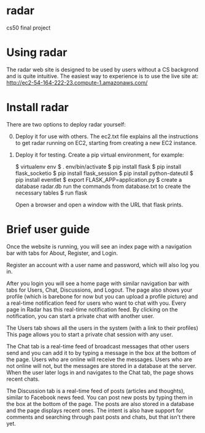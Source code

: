 # radar

cs50 final project

# Using radar

The radar web site is designed to be used by users without a CS backgrond and is
quite intuitive. The easiest way to experience is to use the live site at:
http://ec2-54-164-222-23.compute-1.amazonaws.com/

# Install radar

There are two options to deploy radar yourself:

0. Deploy it for use with others.  The ec2.txt file explains all the
   instructions to get radar running on EC2, starting from creating a new EC2
   instance.
   
1. Deploy it for testing.  Create a pip virtual environment, for example:

	 $ virtualenv env
	 $ . env/bin/activate
     $ pip install flask
	 $ pip install flask_socketio
	 $ pip install flask_session
	 $ pip install python-dateutil
	 $ pip install eventlet
	 $ export FLASK_APP=application.py
	 $ create a database radar.db
	   run the commands from database.txt to create the necessary tables
	 $ run flask
       
     Open a browser and open a window with the URL that flask prints.

# Brief user guide

Once the website is running, you will see an index page with a navigation bar
with tabs for About, Register, and Login.

Register an account with a user name and password, which will also log you in.

After you login you will see a home page with similar navigation bar with tabs
for Users, Chat, Discussions, and Logout.  The page also shows your profile
(which is barebone for now but you can upload a profile picture) and a real-time
notification feed for users who want to chat with you.  Every page in Radar has
this real-time notification feed.  By clicking on the notification, you can
start a private chat with another user.

The Users tab shows all the users in the system (with a link to their profiles)
This page allows you to start a private chat session with any user.

The Chat tab is a real-time feed of broadcast messages that other users send and
you can add it to by typing a message in the box at the bottom of the page.
Users who are online will receive the messages.  Users who are not online will
not, but the messages are stored in a database at the server.  When the user
later logs in and navigates to the Chat tab, the page shows recent chats.

The Discussion tab is a real-time feed of posts (articles and thoughts), similar
to Facebook news feed. You can post new posts by typing them in the box at the
bottom of the page.  The posts are also stored in a database and the page
displays recent ones.  The intent is also have support for comments and
searching through past posts and chats, but that isn't there yet.


